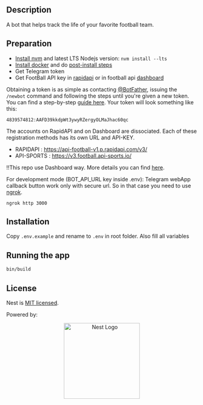 ## Description

A bot that helps track the life of your favorite football team.

## Preparation

- [Install nvm](https://github.com/nvm-sh/nvm#installing-and-updating) and latest LTS Nodejs version: `nvm install --lts`
- [Install docker](https://docs.docker.com/engine/install/ubuntu/) and do [post-install steps](https://docs.docker.com/engine/install/linux-postinstall/)
- Get Telegram token
- Get FootBall API key in [rapidapi](https://rapidapi.com/api-sports/api/api-football/pricing) or in football api [dashboard](https://dashboard.api-football.com/register)

Obtaining a token is as simple as contacting [@BotFather](https://t.me/botfather), issuing the `/newbot` command and following the steps until you're given a new token. You can find a step-by-step [guide here](https://core.telegram.org/bots/features#creating-a-new-bot).
Your token will look something like this:

```
4839574812:AAFD39kkdpWt3ywyRZergyOLMaJhac60qc
```

The accounts on RapidAPI and on Dashboard are dissociated. Each of these registration methods has its own URL and API-KEY.

- RAPIDAPI : https://api-football-v1.p.rapidapi.com/v3/
- API-SPORTS : https://v3.football.api-sports.io/

!!This repo use Dashboard way. More details you can find [here](https://www.api-football.com/documentation-v3#section/Authentication).

For development mode (BOT_API_URL key inside .env):
Telegram webApp callback button work only with secure url. So in that case you need to use [ngrok](https://ngrok.com/download).

```
ngrok http 3000
```

## Installation

Copy `.env.example` and rename to `.env` in root folder. Also fill all variables

## Running the app

```bash
bin/build
```

## License

Nest is [MIT licensed](LICENSE).

Powered by:

<p align="center">
  <a href="http://nestjs.com/" target="blank"><img src="https://nestjs.com/img/logo-small.svg" width="200" alt="Nest Logo" /></a>
</p>
